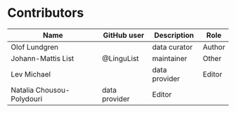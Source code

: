 # Contributors

Name | GitHub user | Description | Role
--- | --- | --- | ---
Olof Lundgren | | data curator | Author
Johann-Mattis List | @LinguList | maintainer | Other
Lev Michael | | data provider | Editor
Natalia Chousou-Polydouri | data provider | Editor


